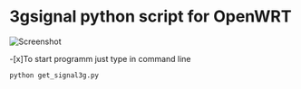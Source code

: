 # 3gsignal python script for OpenWRT
![Screenshot](https://github.com/namoaton/3gsignal/blob/master/3signal.png)

-[x]To start programm just type in command line
```
python get_signal3g.py 
```
